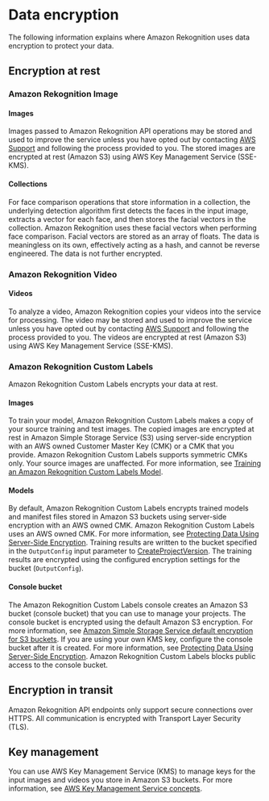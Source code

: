 # Data encryption<a name="security-data-encryption"></a>

The following information explains where Amazon Rekognition uses data encryption to protect your data\.

## Encryption at rest<a name="security-data-encryption-at-rest"></a>

### Amazon Rekognition Image<a name="security-ear-rekognition-image"></a>

#### Images<a name="security-image-ear-images"></a>

Images passed to Amazon Rekognition API operations may be stored and used to improve the service unless you have opted out by contacting [AWS Support](http://aws.amazon.com/contact-us/) and following the process provided to you\. The stored images are encrypted at rest \(Amazon S3\) using AWS Key Management Service \(SSE\-KMS\)\. 

#### Collections<a name="security-ear-face-comparison-collections"></a>

For face comparison operations that store information in a collection, the underlying detection algorithm first detects the faces in the input image, extracts a vector for each face, and then stores the facial vectors in the collection\. Amazon Rekognition uses these facial vectors when performing face comparison\. Facial vectors are stored as an array of floats\. The data is meaningless on its own, effectively acting as a hash, and cannot be reverse engineered\. The data is not further encrypted\. 

### Amazon Rekognition Video<a name="security-ear-rekognition-video"></a>

#### Videos<a name="security-video-ear-videos"></a>

 To analyze a video, Amazon Rekognition copies your videos into the service for processing\. The video may be stored and used to improve the service unless you have opted out by contacting [AWS Support](http://aws.amazon.com/contact-us/) and following the process provided to you\. The videos are encrypted at rest \(Amazon S3\) using AWS Key Management Service \(SSE\-KMS\)\. 

### Amazon Rekognition Custom Labels<a name="security-ear-custom-labels"></a>

Amazon Rekognition Custom Labels encrypts your data at rest\. 

#### Images<a name="security-ear-cl-images"></a>

 To train your model, Amazon Rekognition Custom Labels makes a copy of your source training and test images\. The copied images are encrypted at rest in Amazon Simple Storage Service \(S3\) using server\-side encryption with an AWS owned Customer Master Key \(CMK\) or a CMK that you provide\. Amazon Rekognition Custom Labels supports symmetric CMKs only\. Your source images are unaffected\. For more information, see [Training an Amazon Rekognition Custom Labels Model](https://docs.aws.amazon.com/rekognition/latest/customlabels-dg/tm-train-model.html)\. 

#### Models<a name="security-ear-cl-models"></a>

By default, Amazon Rekognition Custom Labels encrypts trained models and manifest files stored in Amazon S3 buckets using server\-side encryption with an AWS owned CMK\. Amazon Rekognition Custom Labels uses an AWS owned CMK\. For more information, see [ Protecting Data Using Server\-Side Encryption](https://docs.aws.amazon.com/AmazonS3/latest/dev/serv-side-encryption.html)\. Training results are written to the bucket specified in the `OutputConfig` input parameter to [CreateProjectVersion](API_CreateProjectVersion.md)\. The training results are encrypted using the configured encryption settings for the bucket \(`OutputConfig`\)\. 

#### Console bucket<a name="security-ear-cl-console"></a>

The Amazon Rekognition Custom Labels console creates an Amazon S3 bucket \(console bucket\) that you can use to manage your projects\. The console bucket is encrypted using the default Amazon S3 encryption\. For more information, see [Amazon Simple Storage Service default encryption for S3 buckets](https://docs.aws.amazon.com/AmazonS3/latest/dev/bucket-encryption.html)\. If you are using your own KMS key, configure the console bucket after it is created\. For more information, see [ Protecting Data Using Server\-Side Encryption](https://docs.aws.amazon.com/AmazonS3/latest/dev/serv-side-encryption.html)\. Amazon Rekognition Custom Labels blocks public access to the console bucket\.

## Encryption in transit<a name="security-data-encryption-in-transit"></a>

Amazon Rekognition API endpoints only support secure connections over HTTPS\. All communication is encrypted with Transport Layer Security \(TLS\)\. 

## Key management<a name="security-data-encryption-key-management"></a>

You can use AWS Key Management Service \(KMS\) to manage keys for the input images and videos you store in Amazon S3 buckets\. For more information, see [AWS Key Management Service concepts](https://docs.aws.amazon.com/kms/latest/developerguide/concepts.html#master_keys)\.